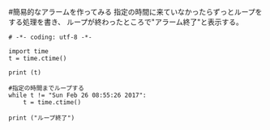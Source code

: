 #簡易的なアラームを作ってみる
指定の時間に来ていなかったらずっとループをする処理を書き、
ループが終わったところで"アラーム終了"と表示する。

```
# -*- coding: utf-8 -*-

import time
t = time.ctime()

print (t)

#指定の時間までループする
while t != "Sun Feb 26 08:55:26 2017":
    t = time.ctime()

print ("ループ終了")
```

